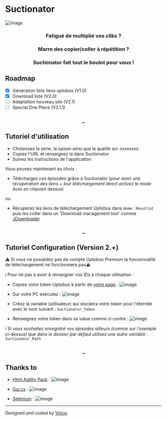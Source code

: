 # Suctionator     

![image](https://user-images.githubusercontent.com/29730840/155860288-23447459-9a72-4b59-b3a2-d68c887251ee.png)


<h3 align="center">Fatigué de multiplié vos cliks ?<h3/>
<h3 align="center">Marre des copier/coller à répétition ?<h3/>
<h3 align="center">Suctionator fait tout le boulot pour vous !<h3/>


## Roadmap

- [x] Génération liste liens uptobox (V1.0)
- [x] Download liste (V2.0)
- [ ] Adaptation nouveau site (V2.1)
- [ ] Special One Piece (V2.1.1)

<h3 align="center">_<h3/>

Tutoriel d'utilisation
--------

- Choisissez la série, la saison ainsi que la qualité sur xxxxxxxx
- Copiez l'URL et renseignez la dans Suctionator
- Suivez les instructions de l'application

Vous pouvez maintenant au choix : 
- Téléchargez ces épisodes grâce à Suctionator (*pour avoir une récupération des liens + leur téléchargement direct activez le mode Auto en cliquant dessus*)

ou
- Récupérez les liens de téléchargement Uptobox dans `Home` : `Résultat` puis les coller dans un 'Download management tool' comme [JDownloader](https://jdownloader.org/)

<h3 align="center">_<h3/>
  
Tutoriel Configuration (Version 2.+)
-------------
⚠️ Si vous ne possédez pas de compte Uptobox *Premium* la foncionnalité de téléchargement ne fonctionnera pas⚠️

ℹ️ Pour ne pas à avoir à renseigner vos IDs à chaque utilisation :
- Copiez votre token Uptobox à partir de [votre page](https://uptobox.com/my_account) : ![image](https://user-images.githubusercontent.com/29730840/154539617-3420b469-4f88-4ba2-aac4-2429182ce3ce.png)

- Sur votre PC exécutez : ![image](https://user-images.githubusercontent.com/29730840/154540387-f9932392-b8fe-4d91-9cb0-99ebbc3b8cf4.png)
- Créez la variable (utilisateur) qui stockera votre token pour l'éternité avec le nom suivant : `Suctionator_Token`
- Renseignez votre token dans sa value comme ci contre : ![image](https://user-images.githubusercontent.com/29730840/155810357-25f75426-bd8f-4ca2-b451-4c8c4a038160.png)

ℹ️ *Si vous souhaitez enregistré vos épisodes ailleurs (comme sur l'exemple ci-dessus) que dans le dossier par défaut utilisez une autre variable* : `Suctionator_Path`

<h3 align="center">_<h3/>
  
Thanks to
-------------

- [Html Agility Pack](https://html-agility-pack.net/) : ![image](https://user-images.githubusercontent.com/29730840/154550879-6a566478-7a5f-4f07-88b2-6ba2c1fec198.png)

- [Gui.cs](https://github.com/migueldeicaza/gui.cs) : ![image](https://user-images.githubusercontent.com/29730840/154568523-bb2215a1-ee74-4cd1-bf54-5df8a5782a1e.png)
- [Selenium](https://www.selenium.dev/) : ![image](https://user-images.githubusercontent.com/29730840/154550836-6d2aeeb5-8b27-4b79-8123-32833d2b187d.png)



------------


Designed and coded by [Vince](https://github.com/VinceGusmini).
